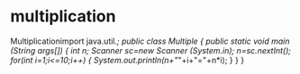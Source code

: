 # multiplication
Multiplicationimport java.util.*;
 public class Multiple
 {
 public static void main (String args[]) 
{ 
int n; 
Scanner sc=new Scanner (System.in); 
n=sc.nextInt(); 
for(int i=1;i<=10;i++) 
{
 System.out.println(n+"*"+i+"="+n*i);
 } 
}
 }
